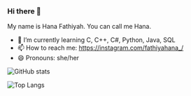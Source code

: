 ### Hi there 👋

My name is Hana Fathiyah. You can call me Hana.

- 🌱 I’m currently learning C, C++, C#, Python, Java, SQL
- 📫 How to reach me: https://instagram.com/fathiyahana_/
- 😄 Pronouns: she/her

![GitHub stats](https://github-readme-stats.vercel.app/api?username=hanafathiyah&show_icons=true&theme=tokyonight)

 ![Top Langs](https://github-readme-stats.vercel.app/api/top-langs/?username=hanafathiyah&hide=javascript,css,scss,html&theme=tokyonight)
